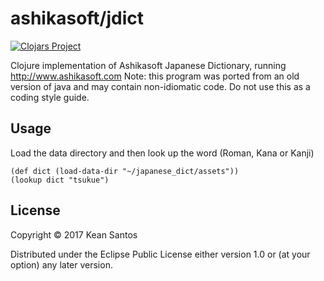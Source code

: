 # ashikasoft/jdict

[![Clojars Project](https://img.shields.io/clojars/v/ashikasoft/jdict.svg)](https://clojars.org/ashikasoft/jdict)

Clojure implementation of Ashikasoft Japanese Dictionary, running http://www.ashikasoft.com
Note: this program was ported from an old version of java and may contain non-idiomatic code. Do not use this as a coding style guide.

## Usage

Load the data directory and then look up the word (Roman, Kana or Kanji)

    (def dict (load-data-dir "~/japanese_dict/assets"))
    (lookup dict "tsukue")

## License

Copyright © 2017 Kean Santos

Distributed under the Eclipse Public License either version 1.0 or (at
your option) any later version.
